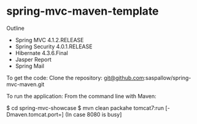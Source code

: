 # spring-mvc-maven-template
Outline
- Spring MVC 4.1.2.RELEASE
- Spring Security 4.0.1.RELEASE
- Hibernate 4.3.6.Final
- Jasper Report
- Spring Mail

To get the code:
Clone the repository:
git@github.com:saspallow/spring-mvc-maven.git

To run the application:
From the command line with Maven:

$ cd spring-mvc-showcase
$ mvn clean packahe tomcat7:run [-Dmaven.tomcat.port=<port no.>] (In case 8080 is busy] 
